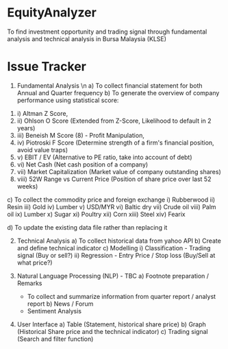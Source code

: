 # EquityAnalyzer
To find investment opportunity and trading signal through fundamental analysis and technical analysis in Bursa Malaysia (KLSE)

# Issue Tracker


1. Fundamental Analysis \n
  a) To collect financial statement for both Annual and Quarter frequency
  b) To generate the overview of company performance using statistical score: 
  
  <ol>        
    <li> i) Altman Z Score, 
    <li> ii) Ohlson O Score (Extended from Z-Score, Likelihood to default in 2 years)
    <li> iii) Beneish M Score (8) - Profit Manipulation, 
    <li> iv) Piotroski F Score (Determine strength of a firm's financial position, avoid value traps)
    <li> v) EBIT / EV (Alternative to PE ratio, take into account of debt)
    <li> vi) Net Cash (Net cash position of a company)
    <li> vii) Market Capitalization (Market value of company outstanding shares)
    <li> viii) 52W Range vs Current Price (Position of share price over last 52 weeks)
  </ol>  
  c) To collect the commodity price and foreign exchange
    i) Rubberwood
    ii) Resin
    iii) Gold
    iv) Lumber
    v) USD/MYR
    vi) Baltic dry
    vii) Crude oil
    viii) Palm oil
    ix) Lumber
    x) Sugar
    xi) Poultry
    xii) Corn
    xiii) Steel
    xiv) Fearix
    
  d) To update the existing data file rather than replacing it

2. Technical Analysis
  a) To collect historical data from yahoo API
  b) Create and define technical indicator
  c) Modelling
    i) Classification - Trading signal (Buy or sell?)
    ii) Regression - Entry Price / Stop loss (Buy/Sell at what price?)

3. Natural Language Processing (NLP) - TBC
  a) Footnote preparation / Remarks
    - To collect and summarize information from quarter report / analyst report 
  b) News / Forum
   - Sentiment Analysis 
   
4. User Interface
  a) Table (Statement, historical share price)
  b) Graph (Historical Share price and the technical indicator)
  c) Trading signal (Search and filter function)
